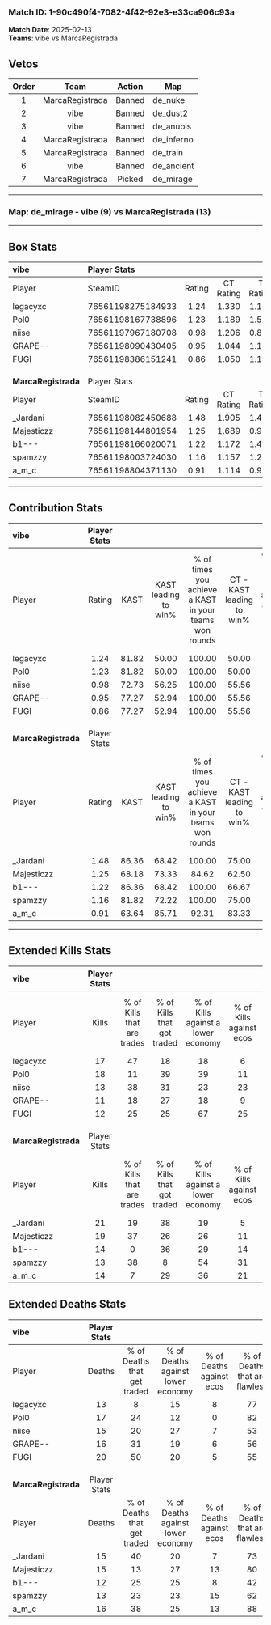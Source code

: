 ### Match ID: 1-90c490f4-7082-4f42-92e3-e33ca906c93a  
**Match Date**: 2025-02-13  
**Teams**: vibe vs MarcaRegistrada  

## Vetos  

| Order | Team | Action | Map |
| :---: | :--: | :----: | --- |
| 1 | MarcaRegistrada | Banned | de_nuke |
| 2 | vibe | Banned | de_dust2 |
| 3 | vibe | Banned | de_anubis |
| 4 | MarcaRegistrada | Banned | de_inferno |
| 5 | MarcaRegistrada | Banned | de_train |
| 6 | vibe | Banned | de_ancient |
| 7 | MarcaRegistrada | Picked | de_mirage |

---  

### **Map**: de_mirage - vibe (9) vs MarcaRegistrada (13)  
---  

## Box Stats  

| **vibe**            | Player Stats      |        |           |          |       |      |       |         |        |      |     |
| :- | :- | :-: | :-: | :-: | :-: | :-: | :-: | :-: | :-: | :-: | :-: |
| Player              | SteamID           | Rating | CT Rating | T Rating | KAST  | ADR  | Kills | Assists | Deaths | K/D  | HS% |
| legacyxc            | 76561198275184933 |  1.24  |   1.330   |  1.182   | 81.82 | 63.7 |  17   |    5    |   13   | 1.31 | 41  |
| Pol0                | 76561198167738896 |  1.23  |   1.189   |  1.512   | 81.82 | 78.5 |  18   |    5    |   17   | 1.06 | 66  |
| niise               | 76561197967180708 |  0.98  |   1.206   |  0.859   | 72.73 | 66.6 |  13   |    5    |   15   | 0.87 | 46  |
| GRAPE--             | 76561198090430405 |  0.95  |   1.044   |  1.111   | 77.27 | 73.6 |  11   |   10    |   16   | 0.69 | 36  |
| FUGI                | 76561198386151241 |  0.86  |   1.050   |  1.157   | 77.27 | 71.6 |  12   |    3    |   20   | 0.60 | 58  |
|                     |                   |        |           |          |       |      |       |         |        |      |     |
|                     |                   |        |           |          |       |      |       |         |        |      |     |
|                     |                   |        |           |          |       |      |       |         |        |      |     |
| **MarcaRegistrada** | Player Stats      |        |           |          |       |      |       |         |        |      |     |
| Player              | SteamID           | Rating | CT Rating | T Rating | KAST  | ADR  | Kills | Assists | Deaths | K/D  | HS% |
| _Jardani            | 76561198082450688 |  1.48  |   1.905   |  1.404   | 86.36 | 97.1 |  21   |    4    |   15   | 1.40 | 61  |
| Majesticzz          | 76561198144801954 |  1.25  |   1.689   |  0.968   | 68.18 | 89.1 |  19   |    4    |   15   | 1.27 | 47  |
| b1---               | 76561198166020071 |  1.22  |   1.172   |  1.405   | 86.36 | 68.8 |  14   |   10    |   12   | 1.17 | 28  |
| spamzzy             | 76561198003724030 |  1.16  |   1.157   |  1.296   | 81.82 | 81.4 |  13   |   10    |   13   | 1.00 | 30  |
| a_m_c               | 76561198804371130 |  0.91  |   1.114   |  0.956   | 63.64 | 64.0 |  14   |    3    |   16   | 0.88 | 50  |
---  

## Contribution Stats  

| **vibe**            | Player Stats |       |                      |                                                        |                           |                                                             |                          |                                                            |
| :- | :-: | :-: | :-: | :-: | :-: | :-: | :-: | :-: |
| Player              |    Rating    | KAST  | KAST leading to win% | % of times you achieve a KAST in your teams won rounds | CT - KAST leading to win% | CT - % of times you achieve a KAST in your teams won rounds | T - KAST leading to win% | T - % of times you achieve a KAST in your teams won rounds |
| legacyxc            |     1.24     | 81.82 |        50.00         |                         100.00                         |           50.00           |                           100.00                            |          50.00           |                           100.00                           |
| Pol0                |     1.23     | 81.82 |        50.00         |                         100.00                         |           50.00           |                           100.00                            |          50.00           |                           100.00                           |
| niise               |     0.98     | 72.73 |        56.25         |                         100.00                         |           55.56           |                           100.00                            |          57.14           |                           100.00                           |
| GRAPE--             |     0.95     | 77.27 |        52.94         |                         100.00                         |           55.56           |                           100.00                            |          50.00           |                           100.00                           |
| FUGI                |     0.86     | 77.27 |        52.94         |                         100.00                         |           55.56           |                           100.00                            |          50.00           |                           100.00                           |
|                     |              |       |                      |                                                        |                           |                                                             |                          |                                                            |
|                     |              |       |                      |                                                        |                           |                                                             |                          |                                                            |
|                     |              |       |                      |                                                        |                           |                                                             |                          |                                                            |
| **MarcaRegistrada** | Player Stats |       |                      |                                                        |                           |                                                             |                          |                                                            |
| Player              |    Rating    | KAST  | KAST leading to win% | % of times you achieve a KAST in your teams won rounds | CT - KAST leading to win% | CT - % of times you achieve a KAST in your teams won rounds | T - KAST leading to win% | T - % of times you achieve a KAST in your teams won rounds |
| _Jardani            |     1.48     | 86.36 |        68.42         |                         100.00                         |           75.00           |                           100.00                            |          63.64           |                           100.00                           |
| Majesticzz          |     1.25     | 68.18 |        73.33         |                         84.62                          |           62.50           |                            83.33                            |          85.71           |                           85.71                            |
| b1---               |     1.22     | 86.36 |        68.42         |                         100.00                         |           66.67           |                           100.00                            |          70.00           |                           100.00                           |
| spamzzy             |     1.16     | 81.82 |        72.22         |                         100.00                         |           75.00           |                           100.00                            |          70.00           |                           100.00                           |
| a_m_c               |     0.91     | 63.64 |        85.71         |                         92.31                          |           83.33           |                            83.33                            |          87.50           |                           100.00                           |
---  

## Extended Kills Stats  

| **vibe**            | Player Stats |                            |                            |                                    |                         |                              |                                 |                                       |                    |           |
| :- | :-: | :-: | :-: | :-: | :-: | :-: | :-: | :-: | :-: | :-: |
| Player              |    Kills     | % of Kills that are trades | % of Kills that got traded | % of Kills against a lower economy | % of Kills against ecos | % of Kills that are flawless | % of Kills that are close duels | % of Kills that are assisted by flash | Pistol Round Kills | AWP Kills |
| legacyxc            |      17      |             47             |             18             |                 18                 |            6            |              82              |                6                |                   0                   |         1          |     6     |
| Pol0                |      18      |             11             |             39             |                 39                 |           11            |              61              |                0                |                  11                   |         3          |     0     |
| niise               |      13      |             38             |             31             |                 23                 |           23            |              69              |                0                |                   0                   |         3          |     1     |
| GRAPE--             |      11      |             18             |             27             |                 18                 |            9            |              64              |                0                |                  27                   |         0          |     0     |
| FUGI                |      12      |             25             |             25             |                 67                 |           25            |              67              |                8                |                   0                   |         1          |     0     |
|                     |              |                            |                            |                                    |                         |                              |                                 |                                       |                    |           |
|                     |              |                            |                            |                                    |                         |                              |                                 |                                       |                    |           |
|                     |              |                            |                            |                                    |                         |                              |                                 |                                       |                    |           |
| **MarcaRegistrada** | Player Stats |                            |                            |                                    |                         |                              |                                 |                                       |                    |           |
| Player              |    Kills     | % of Kills that are trades | % of Kills that got traded | % of Kills against a lower economy | % of Kills against ecos | % of Kills that are flawless | % of Kills that are close duels | % of Kills that are assisted by flash | Pistol Round Kills | AWP Kills |
| _Jardani            |      21      |             19             |             38             |                 19                 |            5            |              62              |                5                |                  14                   |         5          |     0     |
| Majesticzz          |      19      |             37             |             26             |                 26                 |           11            |              74              |               11                |                   5                   |         1          |     0     |
| b1---               |      14      |             0              |             36             |                 29                 |           14            |              71              |               21                |                   0                   |         0          |     0     |
| spamzzy             |      13      |             38             |             8              |                 54                 |           31            |              46              |                8                |                  15                   |         0          |     0     |
| a_m_c               |      14      |             7              |             29             |                 36                 |           21            |              64              |                0                |                   0                   |         2          |     5     |
## Extended Deaths Stats  

| **vibe**            | Player Stats |                             |                                   |                          |                               |                            |                           |               |
| :- | :-: | :-: | :-: | :-: | :-: | :-: | :-: | :-: |
| Player              |    Deaths    | % of Deaths that get traded | % of Deaths against lower economy | % of Deaths against ecos | % of Deaths that are flawless | % of Deaths that are close | % of Deaths while blinded | Deaths to AWP |
| legacyxc            |      13      |              8              |                15                 |            8             |              77               |             0              |            15             |       0       |
| Pol0                |      17      |             24              |                12                 |            0             |              82               |             6              |             6             |       2       |
| niise               |      15      |             20              |                27                 |            7             |              53               |             13             |             7             |       0       |
| GRAPE--             |      16      |             31              |                19                 |            6             |              56               |             13             |             6             |       2       |
| FUGI                |      20      |             50              |                20                 |            5             |              55               |             10             |             5             |       1       |
|                     |              |                             |                                   |                          |                               |                            |                           |               |
|                     |              |                             |                                   |                          |                               |                            |                           |               |
|                     |              |                             |                                   |                          |                               |                            |                           |               |
| **MarcaRegistrada** | Player Stats |                             |                                   |                          |                               |                            |                           |               |
| Player              |    Deaths    | % of Deaths that get traded | % of Deaths against lower economy | % of Deaths against ecos | % of Deaths that are flawless | % of Deaths that are close | % of Deaths while blinded | Deaths to AWP |
| _Jardani            |      15      |             40              |                20                 |            7             |              73               |             7              |             0             |       1       |
| Majesticzz          |      15      |             13              |                27                 |            13            |              80               |             0              |             7             |       3       |
| b1---               |      12      |             25              |                25                 |            8             |              42               |             0              |             0             |       0       |
| spamzzy             |      13      |             23              |                23                 |            15            |              62               |             8              |            31             |       0       |
| a_m_c               |      16      |             38              |                25                 |            13            |              88               |             0              |             0             |       3       |
